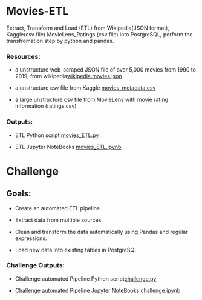 # Movies-ETL
Extract, Transform and Load (ETL) from Wikipedia(JSON format), Kaggle(csv file) MovieLens_Ratings (csv file) into PostgreSQL, perform the transfromation step by python and pandas.

### Resources:

- a unstructure web-scraped JSON file of over 5,000 movies from 1990 to 2019, from wikipedia[wikipedia.movies.json](/raw_data/wikipedia.movies.json)

- a unstructure csv file from Kaggle [movies_metadata.csv](/raw_data/movies_metadata.csv)

- a large unstructure csv file from MovieLens with movie rating information (ratings.csv)

### Outputs:

- ETL Python script [movies_ETL.py](/movies_ETL.py)

- ETL Jupyter NoteBooks [movies_ETL.ipynb](/movies_ETL.ipynb)


# Challenge

## Goals:

- Create an automated ETL pipeline.
 
- Extract data from multiple sources.

- Clean and transform the data automatically using Pandas and regular expressions.

- Load new data into existing tables in PostgreSQL

### Challenge Outputs:

- Challenge automated Pipeline Python script[challenge.py](/challenge.py)

- Challenge automated Pipeline Jupyter NoteBooks [challenge.ipynb](/challenge.ipynb)
